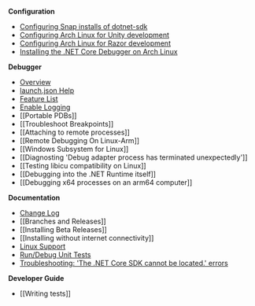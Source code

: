 **Configuration**

* [Configuring Snap installs of dotnet-sdk](https://github.com/OmniSharp/omnisharp-vscode/wiki/Configuring-Snap-installs-of-dotnet-sdk)
* [Configuring Arch Linux for Unity development](https://github.com/OmniSharp/omnisharp-vscode/wiki/Configuring-Arch-Linux-for-Unity-development)
* [Configuring Arch Linux for Razor development](https://github.com/OmniSharp/omnisharp-vscode/wiki/Configuring-Arch-Linux-for-Razor-development)
* [Installing the .NET Core Debugger on Arch Linux](https://github.com/OmniSharp/omnisharp-vscode/wiki/Installing-the-.NET-Core-Debugger-on-Arch-Linux)

**Debugger**

* [Overview](https://github.com/OmniSharp/omnisharp-vscode/blob/master/debugger.md)
* [launch.json Help](https://github.com/OmniSharp/omnisharp-vscode/blob/master/debugger-launchjson.md)
* [Feature List](https://github.com/OmniSharp/omnisharp-vscode/wiki/.NET-Core-debugging-feature-list)
* [Enable Logging](https://github.com/OmniSharp/omnisharp-vscode/wiki/Enabling-C%23-debugger-logging)
* [[Portable PDBs]]
* [[Troubleshoot Breakpoints]]
* [[Attaching to remote processes]]
* [[Remote Debugging On Linux-Arm]]
* [[Windows Subsystem for Linux]]
* [[Diagnosting 'Debug adapter process has terminated unexpectedly']]
* [[Testing libicu compatibility on Linux]]
* [[Debugging into the .NET Runtime itself]]
* [[Debugging x64 processes on an arm64 computer]]

**Documentation**

* [Change Log](https://github.com/OmniSharp/omnisharp-vscode/blob/master/CHANGELOG.md)
* [[Branches and Releases]]
* [[Installing Beta Releases]]
* [[Installing without internet connectivity]]
* [Linux Support](https://github.com/OmniSharp/omnisharp-vscode/wiki/C%23-Extension-support-for-new-Linux-Distros-with-.NET-Core)
* [Run/Debug Unit Tests](https://github.com/OmniSharp/omnisharp-vscode/wiki/How-to-run-and-debug-unit-tests)
* [Troubleshooting: 'The .NET Core SDK cannot be located.' errors](https://github.com/OmniSharp/omnisharp-vscode/wiki/Troubleshooting:-'The-.NET-Core-SDK-cannot-be-located.'-errors)

**Developer Guide**

* [[Writing tests]]